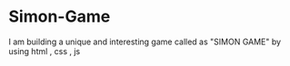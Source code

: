 # Simon-Game
 I am building a unique and interesting game called as "SIMON GAME" by using html , css , js
